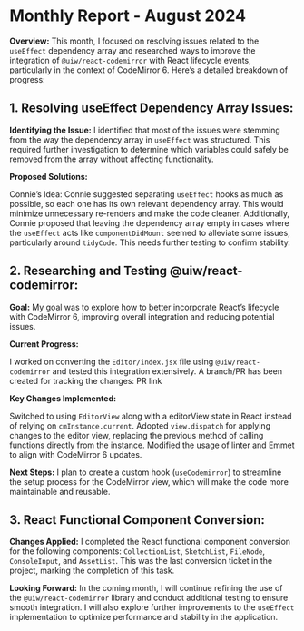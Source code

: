 # Monthly Report - August 2024

**Overview:** This month, I focused on resolving issues related to the `useEffect` dependency array and researched ways to improve the integration of `@uiw/react-codemirror` with React lifecycle events, particularly in the context of CodeMirror 6. Here’s a detailed breakdown of progress:

## 1. Resolving useEffect Dependency Array Issues:

**Identifying the Issue:**
I identified that most of the issues were stemming from the way the dependency array in `useEffect` was structured. This required further investigation to determine which variables could safely be removed from the array without affecting functionality.

**Proposed Solutions:**

Connie’s Idea: Connie suggested separating `useEffect` hooks as much as possible, so each one has its own relevant dependency array. This would minimize unnecessary re-renders and make the code cleaner.
Additionally, Connie proposed that leaving the dependency array empty in cases where the `useEffect` acts like `componentDidMount` seemed to alleviate some issues, particularly around `tidyCode`. This needs further testing to confirm stability.

## 2. Researching and Testing @uiw/react-codemirror:

**Goal:**
My goal was to explore how to better incorporate React’s lifecycle with CodeMirror 6, improving overall integration and reducing potential issues.

**Current Progress:**

I worked on converting the `Editor/index.jsx` file using `@uiw/react-codemirror` and tested this integration extensively. A branch/PR has been created for tracking the changes:
PR link

**Key Changes Implemented:**

Switched to using `EditorView` along with a editorView state in React instead of relying on `cmInstance.current`.
Adopted `view.dispatch` for applying changes to the editor view, replacing the previous method of calling functions directly from the instance.
Modified the usage of linter and Emmet to align with CodeMirror 6 updates.

**Next Steps:**
I plan to create a custom hook (`useCodemirror`) to streamline the setup process for the CodeMirror view, which will make the code more maintainable and reusable.

## 3. React Functional Component Conversion:

**Changes Applied:**
I completed the React functional component conversion for the following components: `CollectionList`, `SketchList`, `FileNode`, `ConsoleInput`, and `AssetList`. This was the last conversion ticket in the project, marking the completion of this task.

**Looking Forward:** In the coming month, I will continue refining the use of the `@uiw/react-codemirror` library and conduct additional testing to ensure smooth integration. I will also explore further improvements to the `useEffect` implementation to optimize performance and stability in the application.
